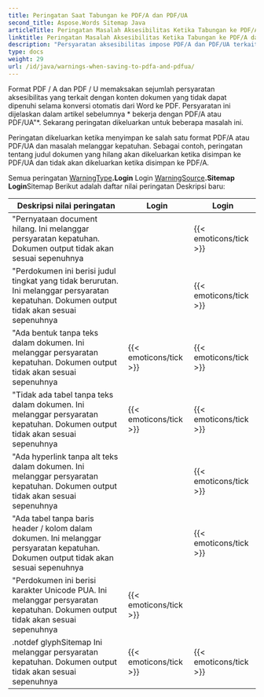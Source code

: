 ```yaml
---
title: Peringatan Saat Tabungan ke PDF/A dan PDF/UA
second_title: Aspose.Words Sitemap Java
articleTitle: Peringatan Masalah Aksesibilitas Ketika Tabungan ke PDF/A dan PDF/UA
linktitle: Peringatan Masalah Aksesibilitas Ketika Tabungan ke PDF/A dan PDF/UA
description: "Persyaratan aksesibilitas impose PDF/A dan PDF/UA terkait dengan konten dokumen. Saat menyimpan PDF/A atau PDF/UA di Java dan masalah melanggar kepatuhan, peringatan dikeluarkan."
type: docs
weight: 29
url: /id/java/warnings-when-saving-to-pdfa-and-pdfua/
---
```


Format PDF / A dan PDF / U memaksakan sejumlah persyaratan aksesibilitas yang terkait dengan konten dokumen yang tidak dapat dipenuhi selama konversi otomatis dari Word ke PDF. Persyaratan ini dijelaskan dalam artikel sebelumnya * bekerja dengan PDF/A atau PDF/UA"*. Sekarang peringatan dikeluarkan untuk beberapa masalah ini.

Peringatan dikeluarkan ketika menyimpan ke salah satu format PDF/A atau PDF/UA dan masalah melanggar kepatuhan. Sebagai contoh, peringatan tentang judul dokumen yang hilang akan dikeluarkan ketika disimpan ke PDF/UA dan tidak akan dikeluarkan ketika disimpan ke PDF/A.

Semua peringatan [WarningType](https://reference.aspose.com/words/java/com.aspose.words/warningtype/)**.Login** Login [WarningSource](https://reference.aspose.com/words/java/com.aspose.words/warningsource/)**.Sitemap Login**Sitemap Berikut adalah daftar nilai peringatan Deskripsi baru:

|  Deskripsi nilai peringatan |  Login |  Login |
|  ------------------------------------------------------------  |  ----------------------  |  ----------------------  |
|  "Pernyataan document hilang. Ini melanggar persyaratan kepatuhan. Dokumen output tidak akan sesuai sepenuhnya |                          |   {{< emoticons/tick >}}  |
|  "Perdokumen ini berisi judul tingkat yang tidak berurutan. Ini melanggar persyaratan kepatuhan. Dokumen output tidak akan sesuai sepenuhnya |                          |   {{< emoticons/tick >}}  |
|  "Ada bentuk tanpa teks dalam dokumen. Ini melanggar persyaratan kepatuhan. Dokumen output tidak akan sesuai sepenuhnya |   {{< emoticons/tick >}}  |   {{< emoticons/tick >}}  |
|  "Tidak ada tabel tanpa teks dalam dokumen. Ini melanggar persyaratan kepatuhan. Dokumen output tidak akan sesuai sepenuhnya |   {{< emoticons/tick >}}  |   {{< emoticons/tick >}}  |
|  "Ada hyperlink tanpa alt teks dalam dokumen. Ini melanggar persyaratan kepatuhan. Dokumen output tidak akan sesuai sepenuhnya |                          |   {{< emoticons/tick >}}  |
|  "Ada tabel tanpa baris header / kolom dalam dokumen. Ini melanggar persyaratan kepatuhan. Dokumen output tidak akan sesuai sepenuhnya |                          |   {{< emoticons/tick >}}  |
|  "Perdokumen ini berisi karakter Unicode PUA. Ini melanggar persyaratan kepatuhan. Dokumen output tidak akan sesuai sepenuhnya |   {{< emoticons/tick >}}  |                          |
|  .notdef glyphSitemap Ini melanggar persyaratan kepatuhan. Dokumen output tidak akan sesuai sepenuhnya |   {{< emoticons/tick >}}  |   {{< emoticons/tick >}}  |
